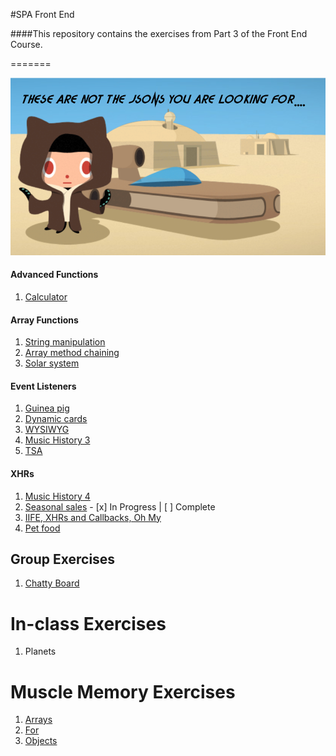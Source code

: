 #SPA Front End

####This repository contains the exercises from Part 3 of the Front End Course.

=======

![Octocat](https://github.com/jmccutchanwd/spa/blob/master/jedi-cat2.png)


#### Advanced Functions

1. [Calculator](https://github.com/jmccutchanwd/spa/blob/master/calculator/README.md)

#### Array Functions

1. [String manipulation](https://github.com/jmccutchanwd/spa/tree/master/string-manipultion)
1. [Array method chaining](https://github.com/jmccutchanwd/spa/tree/master/chaining)
1. [Solar system](https://github.com/jmccutchanwd/spa/tree/master/solar-system)

#### Event Listeners

1. [Guinea pig]()
1. [Dynamic cards]()
1. [WYSIWYG]()
1. [Music History 3]()
1. [TSA]()

#### XHRs

1. [Music History 4]()
1. [Seasonal sales](https://github.com/jmccutchanwd/spa/tree/master/seasonal-sales) - [x] In Progress | [ ] Complete
1. [IIFE, XHRs and Callbacks, Oh My]()
1. [Pet food]()

## Group Exercises

1. [Chatty Board](https://github.com/nss-day-cohort-17/chatty-respected-intelligent-programmers)

# In-class Exercises

1. Planets

# Muscle Memory Exercises

1. [Arrays]()
1. [For]()
1. [Objects]()

